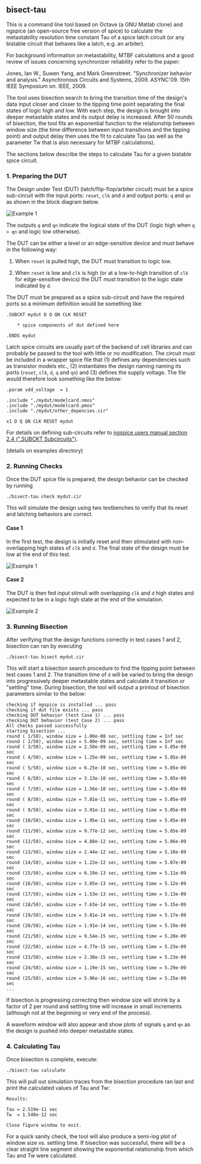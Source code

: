 ## bisect-tau

This is a command line tool based on Octave (a GNU Matlab clone) and ngspice
(an open-source free version of spice) to calculate the metastability
resolution time constant Tau of a spice latch circuit (or any bistable circuit
that behaves like a latch, e.g. an arbiter).

For background information on metastability, MTBF calculations and a good
review of issues concerning synchronizer reliability refer to the paper:

Jones, Ian W., Suwen Yang, and Mark Greenstreet. "Synchronizer behavior and
analysis." Asynchronous Circuits and Systems, 2009. ASYNC'09. 15th IEEE
Symposium on. IEEE, 2009.

The tool uses bisection search to bring the transition time of the design's
data input closer and closer to the tipping time point separating the final
states of logic high and low. With each step, the design is brought into
deeper metastable states and its output delay is increased. After 50 rounds of
bisection, the tool fits an exponential function to the relationship between
window size (the time difference between input transitions and the tipping
point) and output delay then uses the fit to calculate Tau (as well as the
parameter Tw that is also necessary for MTBF calculations).

The sections below describe the steps to calculate Tau for a given bistable
spice circuit.

### 1. Preparing the DUT

The Design under Test (DUT) (latch/flip-flop/arbiter circuit) must be a spice
sub-circuit with the input ports: `reset`, `clk` and `d` and output ports: `q`
and `qn` as shown in the block diagram below.

![Example 1](https://cdn.rawgit.com/xprova/bisect-tau/master/figures/diagram.svg)

The outputs `q` and `qn` indicate the logical state of the DUT (logic high
when `q > qn` and logic low otherwise).

The DUT can be either a level or an edge-sensitive device and must behave in
the following way:

1. When `reset` is pulled high, the DUT must transition to logic low.

2. When `reset` is low and `clk` is high (or at a low-to-high transition of
`clk` for edge-sensitive devics) the DUT must transition to the logic state
indicated by `d`.

The DUT must be prepared as a spice sub-circuit and have the required ports so
a minimum definition would be something like:

```
.SUBCKT mydut D Q QN CLK RESET

	* spice components of dut defined here

.ENDS mydut
```

Latch spice circuits are usually part of the backend of cell libraries and can
probably be passed to the tool with little or no modification. The circuit
must be included in a wrapper spice file that (1) defines any dependencies
such as transistor models etc., (2) instantiates the design naming naming its
ports (`reset`, `clk`, `d`, `q` and `qn`) and (3) defines the supply voltage.
The file would therefore look something like the below:

```
.param vdd_voltage 	= 1

.include "./mydut/modelcard.nmos"
.include "./mydut/modelcard.pmos"
.include "./mydut/other_depencies.cir"

x1 D Q QN CLK RESET mydut
```

For details on defining sub-circuits refer to [ngspice users manual section 2.4
(".SUBCKT Subcircuits")](http://ngspice.sourceforge.net/docs/ngspice-manual.pdf).

(details on examples directory)

### 2. Running Checks

Once the DUT spice file is prepared, the design behavior can be checked by
running

```
./bisect-tau check mydut.cir
```

This will simulate the design using two testbenches to verify that its reset
and latching behaviors are correct.

#### Case 1

In the first test, the design is initially reset and then stimulated with non-
overlapping high states of `clk` and `d`. The final state of the design must
be low at the end of this test.

![Example 1](https://cdn.rawgit.com/xprova/bisect-tau/master/figures/example1.svg)

#### Case 2

The DUT is then fed input stimuli with overlapping `clk` and `d` high states
and expected to be in a logic high state at the end of the simulation.

![Example 2](https://cdn.rawgit.com/xprova/bisect-tau/master/figures/example2.svg)

### 3. Running Bisection

After verifying that the design functions correctly in test cases 1 and 2,
bisection can ran by executing

```
./bisect-tau bisect mydut.cir
```

This will start a bisection search procedure to find the tipping point between
test cases 1 and 2. The transition time of `d` will be varied to bring the
design into progressively deeper metastable states and calculate it transition
or "settling" time. During bisection, the tool will output a printout of
bisection parameters similar to the below:

```
checking if ngspice is installed ... pass
checking if dut file exists ... pass
checking DUT behavior (test Case 1) ... pass
checking DUT behavior (test Case 2) ... pass
All checks passed successfully
starting bisection ...
round ( 1/50), window size = 1.00e-08 sec, settling time = Inf sec
round ( 2/50), window size = 5.00e-09 sec, settling time = Inf sec
round ( 3/50), window size = 2.50e-09 sec, settling time = 5.05e-09 sec
round ( 4/50), window size = 1.25e-09 sec, settling time = 5.05e-09 sec
round ( 5/50), window size = 6.25e-10 sec, settling time = 5.05e-09 sec
round ( 6/50), window size = 3.13e-10 sec, settling time = 5.05e-09 sec
round ( 7/50), window size = 1.56e-10 sec, settling time = 5.05e-09 sec
round ( 8/50), window size = 7.81e-11 sec, settling time = 5.05e-09 sec
round ( 9/50), window size = 3.91e-11 sec, settling time = 5.05e-09 sec
round (10/50), window size = 1.95e-11 sec, settling time = 5.05e-09 sec
round (11/50), window size = 9.77e-12 sec, settling time = 5.05e-09 sec
round (12/50), window size = 4.88e-12 sec, settling time = 5.06e-09 sec
round (13/50), window size = 2.44e-12 sec, settling time = 5.10e-09 sec
round (14/50), window size = 1.22e-12 sec, settling time = 5.07e-09 sec
round (15/50), window size = 6.10e-13 sec, settling time = 5.11e-09 sec
round (16/50), window size = 3.05e-13 sec, settling time = 5.12e-09 sec
round (17/50), window size = 1.53e-13 sec, settling time = 5.13e-09 sec
round (18/50), window size = 7.63e-14 sec, settling time = 5.15e-09 sec
round (19/50), window size = 3.81e-14 sec, settling time = 5.17e-09 sec
round (20/50), window size = 1.91e-14 sec, settling time = 5.19e-09 sec
round (21/50), window size = 9.54e-15 sec, settling time = 5.20e-09 sec
round (22/50), window size = 4.77e-15 sec, settling time = 5.23e-09 sec
round (23/50), window size = 2.38e-15 sec, settling time = 5.23e-09 sec
round (24/50), window size = 1.19e-15 sec, settling time = 5.29e-09 sec
round (25/50), window size = 5.96e-16 sec, settling time = 5.25e-09 sec
...
```

If bisection is progressing correcting then window size will shrink by a
factor of 2 per round and settling time will increase in small increments
(although not at the beginning or very end of the process).

A waveform window will also appear and show plots of signals `q` and `qn` as
the design is pushed into deeper metastable states.

### 4. Calculating Tau

Once bisection is complete, execute:

```
./bisect-tau calculate
```

This will pull out simulation traces from the bisection procedure ran last and
print the calculated values of Tau and Tw:

```
Results:

Tau = 2.519e-11 sec
Tw  = 1.548e-12 sec

Close figure window to exit.
```

For a quick sanity check, the tool will also produce a semi-log plot of window
size vs. settling time. If bisection was successful, there will be a clear
straight line segment showing the exponential relationship from which Tau and
Tw were calculated.
